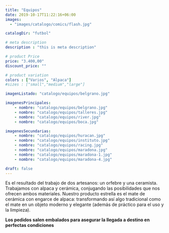 ```yaml
---
title: "Equipos"
date: 2019-10-17T11:22:16+06:00
images: 
  - "images/catalogo/comics/flash.jpg"  

catalogDir: "futbol"

# meta description
description : "this is meta description"

# product Price
price: "3.400,00"
discount_price: ""

# product variation
colors : ["Varios", "Alpaca"]
#sizes : ["small","medium","large"]

imagenListado: "catalogo/equipos/belgrano.jpg"

imagenesPrincipales: 
    - nombre: "catalogo/equipos/belgrano.jpg"
    - nombre: "catalogo/equipos/talleres.jpg"
    - nombre: "catalogo/equipos/river.jpg"
    - nombre: "catalogo/equipos/boca.jpg"

imagenesSecundarias: 
    - nombre: "catalogo/equipos/huracan.jpg"
    - nombre: "catalogo/equipos/instituto.jpg"
    - nombre: "catalogo/equipos/racing.jpg"
    - nombre: "catalogo/equipos/maradona.jpg"
    - nombre: "catalogo/equipos/maradona-1.jpg"
    - nombre: "catalogo/equipos/maradona-4.jpg"

draft: false
---
```

Es el resultado del trabajo de dos artesanos: un orfebre y una ceramista. Trabajamos con alpaca y cerámica, conjugando las posibilidades que nos ofrecen ambos materiales. Nuestro producto estrella es el mate de cerámica con engarce de alpaca: transformando así algo tradicional como el mate en un objeto moderno y elegante (además de práctico para el uso y la limpieza).  
 
**Los pedidos salen embalados para asegurar la llegada a destino en perfectas condiciones**
